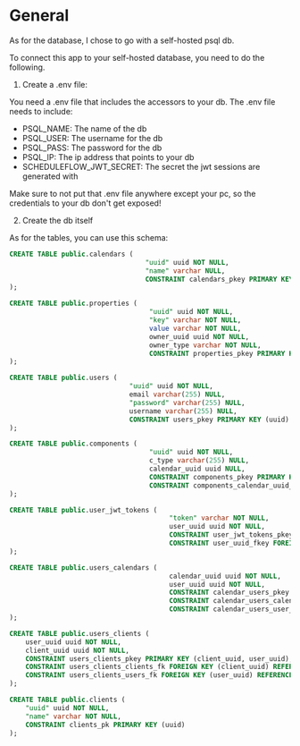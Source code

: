 # General
As for the database, I chose to go with a self-hosted psql db.

To connect this app to your self-hosted database, you need to do the following.

1. Create a .env file:

You need a .env file that includes the accessors to your db. The .env file needs to include:
- PSQL_NAME: The name of the db
- PSQL_USER: The username for the db
- PSQL_PASS: The password for the db
- PSQL_IP: The ip address that points to your db
- SCHEDULEFLOW_JWT_SECRET: The secret the jwt sessions are generated with

Make sure to not put that .env file anywhere except your pc, so the credentials to your db don't get exposed!

2. Create the db itself

As for the tables, you can use this schema:

```sql
CREATE TABLE public.calendars (
                                  "uuid" uuid NOT NULL,
                                  "name" varchar NULL,
                                  CONSTRAINT calendars_pkey PRIMARY KEY (uuid)
);

CREATE TABLE public.properties (
                                   "uuid" uuid NOT NULL,
                                   "key" varchar NOT NULL,
                                   value varchar NOT NULL,
                                   owner_uuid uuid NOT NULL,
                                   owner_type varchar NOT NULL,
                                   CONSTRAINT properties_pkey PRIMARY KEY (uuid)
);

CREATE TABLE public.users (
                              "uuid" uuid NOT NULL,
                              email varchar(255) NULL,
                              "password" varchar(255) NULL,
                              username varchar(255) NULL,
                              CONSTRAINT users_pkey PRIMARY KEY (uuid)
);

CREATE TABLE public.components (
                                   "uuid" uuid NOT NULL,
                                   c_type varchar(255) NULL,
                                   calendar_uuid uuid NULL,
                                   CONSTRAINT components_pkey PRIMARY KEY (uuid),
                                   CONSTRAINT components_calendar_uuid_fkey FOREIGN KEY (calendar_uuid) REFERENCES public.calendars("uuid")
);

CREATE TABLE public.user_jwt_tokens (
                                        "token" varchar NOT NULL,
                                        user_uuid uuid NOT NULL,
                                        CONSTRAINT user_jwt_tokens_pkey PRIMARY KEY (token),
                                        CONSTRAINT user_uuid_fkey FOREIGN KEY (user_uuid) REFERENCES public.users("uuid")
);

CREATE TABLE public.users_calendars (
                                        calendar_uuid uuid NOT NULL,
                                        user_uuid uuid NOT NULL,
                                        CONSTRAINT calendar_users_pkey PRIMARY KEY (calendar_uuid, user_uuid),
                                        CONSTRAINT calendar_users_calendar_uuid_fkey FOREIGN KEY (calendar_uuid) REFERENCES public.calendars("uuid"),
                                        CONSTRAINT calendar_users_user_uuid_fkey FOREIGN KEY (user_uuid) REFERENCES public.users("uuid")
);

CREATE TABLE public.users_clients (
	user_uuid uuid NOT NULL,
	client_uuid uuid NOT NULL,
	CONSTRAINT users_clients_pkey PRIMARY KEY (client_uuid, user_uuid),
	CONSTRAINT users_clients_clients_fk FOREIGN KEY (client_uuid) REFERENCES public.clients("uuid"),
	CONSTRAINT users_clients_users_fk FOREIGN KEY (user_uuid) REFERENCES public.users("uuid")
);

CREATE TABLE public.clients (
	"uuid" uuid NOT NULL,
	"name" varchar NOT NULL,
	CONSTRAINT clients_pk PRIMARY KEY (uuid)
);
```
